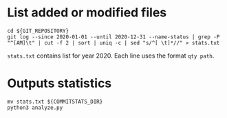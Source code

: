 # List added or modified files

```
cd ${GIT_REPOSITORY}
git log --since 2020-01-01 --until 2020-12-31 --name-status | grep -P "^[AM]\t" | cut -f 2 | sort | uniq -c | sed "s/^[ \t]*//" > stats.txt
```

`stats.txt` contains list for year 2020. Each line uses the format `qty path`.

# Outputs statistics

```
mv stats.txt ${COMMITSTATS_DIR}
python3 analyze.py
```
